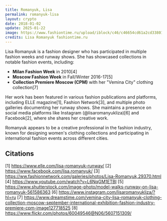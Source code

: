 ```yaml
---
title: Romanyuk, Lisa
permalink: romanyuk-lisa
layout: crypto
date: 2018-01-02
update: 2025-01-22
image: https://www.fashiontime.ru/upload/iblock/c46/c46654cd61a2cd33801734fb3bae0f34w500h500cr.jpg
credits: Lisa Romanyuk fashiontime.ru
---
```


Lisa Romanyuk is a fashion designer who has participated in multiple fashion weeks and runway shows. She has showcased collections in notable fashion events, including:

- **Milan Fashion Week** in 2010[4]
- **Moscow Fashion Week** in Fall/Winter 2016-17[5]
- **Collection Premiere Moscow (CPM)** with her "Vemina City" clothing collection[7]

Her work has been featured in various fashion publications and platforms, including ELLE magazine[1], Fashion Network[3], and multiple photo galleries documenting her runway shows. She maintains a presence on social media platforms like Instagram (@lisaromanyukliza)[6] and Facebook[2], where she shares her creative work.

Romanyuk appears to be a creative professional in the fashion industry, known for designing women's clothing collections and participating in international fashion events across different cities.

## Citations

[1] https://www.elle.com/lisa-romanyuk-runway/
[2] https://www.facebook.com/lisa.romanyuk/
[3] https://ww.fashionnetwork.com/galeries/photos/Lisa-Romanyuk,29370.html
[4] https://www.youtube.com/watch?v=L6NqGM1ETBI
[5] https://www.shutterstock.com/image-photo/model-walks-runway-on-lisa-romanyuk-561586363
[6] https://www.instagram.com/lisaromanyukliza/?hl=ru
[7] https://www.dreamstime.com/vemina-city-lisa-romanyuk-clothing-collection-moscow-september-international-exhibition-fashion-industry-premiere-cpm-image127718525
[8] https://www.flickr.com/photos/60049546@N06/5607151309/
